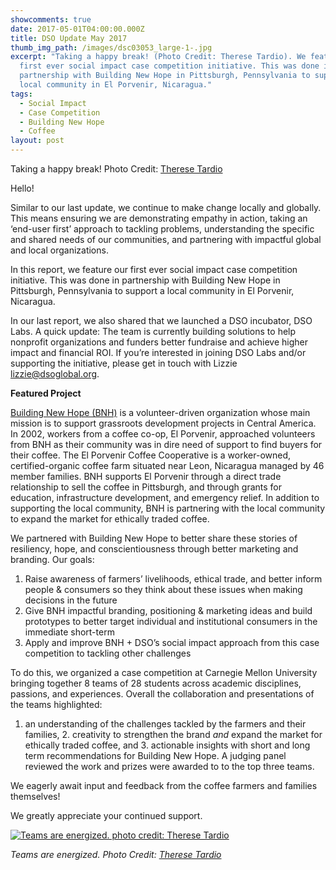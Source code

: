 ```yaml
---
showcomments: true
date: 2017-05-01T04:00:00.000Z
title: DSO Update May 2017
thumb_img_path: /images/dsc03053_large-1-.jpg
excerpt: "Taking a happy break! (Photo Credit: Therese Tardio). We feature our
  first ever social impact case competition initiative. This was done in
  partnership with Building New Hope in Pittsburgh, Pennsylvania to support a
  local community in El Porvenir, Nicaragua."
tags:
  - Social Impact
  - Case Competition
  - Building New Hope
  - Coffee
layout: post
---
```

Taking a happy break! Photo Credit: [Therese Tardio](https://www.cmu.edu/dietrich/modlang/people/faculty/therese-tardio.html)

<!--StartFragment-->

Hello!

Similar to our last update, we continue to make change locally and globally. This means ensuring we are demonstrating empathy in action, taking an ‘end-user first’ approach to tackling problems, understanding the specific and shared needs of our communities, and partnering with impactful global and local organizations.

In this report, we feature our first ever social impact case competition initiative. This was done in partnership with Building New Hope in Pittsburgh, Pennsylvania to support a local community in El Porvenir, Nicaragua.

In our last report, we also shared that we launched a DSO incubator, DSO Labs. A quick update: The team is currently building solutions to help nonprofit organizations and funders better fundraise and achieve higher impact and financial ROI. If you’re interested in joining DSO Labs and/or supporting the initiative, please get in touch with Lizzie lizzie@dsoglobal.org. 

**Featured Project**

[Building New Hope (BNH)](http://buildingnewhope.org/) is a volunteer-driven organization whose main mission is to support grassroots development projects in Central America. In 2002, workers from a coffee co-op, El Porvenir, approached volunteers from BNH as their community was in dire need of support to find buyers for their coffee. The El Porvenir Coffee Cooperative is a worker-owned, certified-organic coffee farm situated near Leon, Nicaragua managed by 46 member families. BNH supports El Porvenir through a direct trade relationship to sell the coffee in Pittsburgh, and through grants for education, infrastructure development, and emergency relief. In addition to supporting the local community, BNH is partnering with the local community to expand the market for ethically traded coffee.

We partnered with Building New Hope to better share these stories of resiliency, hope, and conscientiousness through better marketing and branding. Our goals:

1. Raise awareness of farmers’ livelihoods, ethical trade, and better inform people & consumers so they think about these issues when making decisions in the future
2. Give BNH impactful branding, positioning & marketing ideas and build prototypes to better target individual and institutional consumers in the immediate short-term
3. Apply and improve BNH + DSO’s social impact approach from this case competition to tackling other challenges

To do this, we organized a case competition at Carnegie Mellon University bringing together 8 teams of 28 students across academic disciplines, passions, and experiences. Overall the collaboration and presentations of the teams highlighted:  

1. an understanding of the challenges tackled by the farmers and their families, 2. creativity to strengthen the brand *and* expand the market for ethically traded coffee, and 3. actionable insights with short and long term recommendations for Building New Hope. A judging panel reviewed the work and prizes were awarded to to the top three teams.

We eagerly await input and feedback from the coffee farmers and families themselves!

We greatly appreciate your continued support.

[![Teams are energized. photo credit: Therese Tardio](https://www.globalgiving.org/pfil/17280/17637038_10156164863412575_2933054297275281652_o_Large.jpg)](https://www.globalgiving.org/pfil/17280/17637038_10156164863412575_2933054297275281652_o_Large.jpg)

*Teams are energized. Photo Credit: [Therese Tardio](https://www.cmu.edu/dietrich/modlang/people/faculty/therese-tardio.html)*